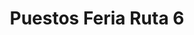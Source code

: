 ---
title: "Puestos Feria Ruta 6"
url: /campana/puestos-feria-ruta-6-avenida-rivadavia-10/
shop: Lebensmittel
---